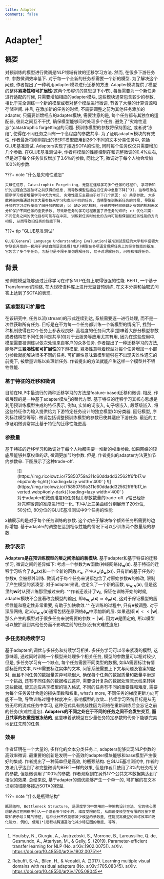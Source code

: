 ```yaml
---
title: Adapter
comments: false
---
```


# Adapter[^1]

## 概要

对预训练的模型进行微调是NLP领域有效的迁移学习方法. 然而, 在很多下游任务中, 参数微调效率低下. 对于每一个全新的任务都需要一个新的模型. 为了解决这个问题, 作者提出了一种利用adapter模块进行迁移的方法. Adapter模块提供了模型的整体**紧凑性和可扩展性**(这两个形容词的意思见下小节), 每当需要为一个新任务进行适配的时候, 只需要增加相应的adapter模块, 这些模块通常包含较少的参数, 相比于完全训练一个新的模型或者对整个模型进行微调, 节省了大量的计算资源和存储空间. 并且, 在添加新的任务的时候, 不需要调整之前为其他任务添加的adapter, 只需要新增相应的adapter模块, 需要注意的是, 每个任务都有其独立的适配器, 彼此之间互不干扰, 确保模型能够同时处理多个任务, 避免了“灾难性遗忘”(catastrophic forgetting)的问题. 预训练模型的参数将保持固定, 或者说“冻结”, 使得在不同任务之间有一个高程度的参数共享. 为了证明adapter模块的有效性, 作者最近将刚刚提出的BERT模型应用到26个不同的文本分类任务中, 包括GLUE基准测试. Adapters实现了接近SOTA的性能, 同时每个任务仅仅只需要增加几个参数. 在GLUE基准测试中, 作者将模型的性能控制在和完整微调的0.4%左右, 但是对于每个任务仅仅增加了3.6%的参数, 同比之下, 微调对于每个人物会增加100%的参数.

???+ note "什么是灾难性遗忘"

    灾难性遗忘, Catastrophic Forgetting, 是指在连续学习多个任务的过程中, 学习新知识的过程会迅速破坏之前获得的信息, 而导致模型性能在旧任务中急剧下降[^3]. 这种现象在顺序学习或者增量学习中尤为常见. 灾难性遗忘主要由于以下几个原因: a) 共享参数, 大多数神经网络通过共享大量参数来学习和表示不同的任务, 当模型在训练新任务的时候, 导致新任务的学习过程覆盖了旧任务的知识; b) 缺乏记忆机制, 传统的神经网络缺乏有效的机制来区分和保护不同任务的重要参数, 导致新任务的学习过程覆盖了旧任务的知识; c) 优化冲突: 不同任务之间的优化目标可能存在冲突, 训练新任务时优化的方向可能和保留旧任务性能的方向相反, 从而导致旧任务的性能下降.

???+ tip "GLUE基准测试"

    GLUE(General Language Understanding Evaluation)基准测试是纽约大学和华盛顿大学联合开发的一套用于评估自然语言处理(NLP)模型在多项语言理解任务上的综合性能的基准. 它包含了多个字任务, 包括但是不限于单句理解任务, 句子对理解任务, 问答和推理任务.

## 背景

预训练模型能够通过迁移学习在许多NLP任务上取得很强的性能. BERT, 一个基于Transformer的网络, 在大规模语料库上进行无监督预训练, 在文本分类和抽取式问答上达到了SOTA的表现.

### 紧凑型和可扩展性

在该研究中, 任务以流(stream)的形式连续到达, 系统需要逐一进行处理, 而不是一次性获取所有任务. 目标是在不为每一个任务都训练一个新模型的情况下, 找到一种机制使得在每个任务上都表现良好. 高程度的任务间共享(意味着大部分模型参数或者结构在不同任务间是共享的)对于云服务等应用尤其有用, 因为在这些应用中, 模型需要被训练以依次处理来自客户的众多任务. 作者提出了一种迁移学习的方法, 能够产生**紧凑性和可扩展性**的下游模型. 紧凑性意味着模型对每个任务增加一小部分参数就能解决很多不同的任务. 可扩展性意味着模型能够在不出现灾难性遗忘的前提下, 被增量训练以处理新任务. 作者提出的方法就能产生这样一个模型并不牺牲性能.

### 基于特征的迁移和微调

目前在NLP中最流行的两种迁移学习的方法是feature-based迁移和微调. 相反, 作者展现的是一种基于adapter模块[^2]的替代方案. 基于特征的迁移学习其核心思想是利用预训练模型生成的特征表示, 例如, 实值的词嵌入, 句子级嵌入, 段落级嵌入, 将这些特征作为输入提供给为下游特定任务设计的独立模型(如分类器, 回归模型, 序列标注模型等等). 微调包括调整预训练模型的参数已使其适应下游任务. 最近的工作证明微调常常比基于特征的迁移性能更高.

### 参数量

基于特征的迁移学习和微调对于每个人物都需要一堆新的权重参数. 如果网络的较底层能够共享权重的话, 微调更加节约参数. 但是, 作者提出的adapter方法更加节约参数:laughing:. 下图展示了这种trade-off.

<figure markdown='1'>
![](https://img.ricolxwz.io/75850759a311c60ddadd32562ff6fb17.webp#only-light){ loading=lazy width='400' }
![](https://img.ricolxwz.io/75850759a311c60ddadd32562ff6fb17_inverted.webp#only-dark){ loading=lazy width='400' }
<figcaption>对于adapter和微调准度和任务相关参数数量的trade-off. y轴已经针对完整微调的准度进行归一化. 下/中/上三条曲线分别展示了20分位, 50分位, 80分位的GLUE基准测试中9个任务的性能</figcaption>
</figure>

x轴展示的是对于每个任务训练的参数. 这个对应于解决每个额外任务所需要的边际增加. 基于adapter的调整在达到相似性能的情况下可以少训练两个数量级的参数.

### 数学表示

**Adapters是在预训练模型的层之间添加的新模块**. 基于adapter和基于特征的迁移学习, 微调之间的差异如下: 考虑一个参数为$\bm{w}$函数(神经网络)$\phi_{\bm{w}}(\bm{x})$. 基于特征的迁移学习结合了$\phi_{\bm{w}}(\bm{x})$和一个全新的函数$\mathcal{X}_{\bm{v}}$, 产生$\mathcal{X}_{\bm{v}}(\phi_{\bm{w}}(\bm{x}))$. 只有新的基于任务的参数$\bm{v}$, 会被额外训练. 微调对于每个任务来说都包含了对原始参数$\bm{w}$的修改, 限制了产生模型的紧凑型. 对于adapter来说, 也定义了一个新的函数, $\psi_{\bm{w}, \bm{v}}(\bm{x})$, 但是这里的$\bm{w}$时从预训练那里搬过来的. ^^作者还设计了$\bm{v}_0$, 保证在训练开始的时候, adapter模块不会显著改变模型的输出, 即$\psi_{\bm{w}, \bm{v}}(\bm{x})\simeq \phi_{\bm{w}}(\bm{x})$, 这对于保证模型的厨师性能和稳定性非常重要, 有助于加快收敛.^^ 在训练的过程中, 只有$\bm{v}$被调整. 对于深层网络, 定义$\psi_{\bm{w}, \bm{v}}(\bm{x})$通常包括在原网络$\phi_{\bm{w}}$中添加新的层. 如果选择$|\bm{v}|<<|\bm{w}|$, 那么产生的模型对于很多任务来说需要的参数$\sim |\bm{w}|$. 因为$\bm{w}$是固定的, 所以模型可以被扩展到其他任务而不影响之前的任务(没有灾难性遗忘).

### 多任务和持续学习

基于adapter的调优与多任务和持续学习相关. 多任务学习可以带来紧凑的模型, 这意味着, 通过同时训练一个模型来处理多个相关任务, 模型的参数量可以相对较少, 但是, 多任务学习有一个缺点, 每个任务需要不同类型的数据, 如SA需要标注有情感标签的文本, NER需要标注实体的文本, 问答系统需要上下文与问题及答案的配对, 而且不同任务的数据量差异可能很大, 确保每个任务的数据质量和数量平衡是一个挑战, 还有不同任务的数据格式差异, 需要设计复杂的数据处理流水线来转换这些数据, 使其适应共享模型的输入格式, 不同的任务有不同的重要性和难度, 需要为每个任务设计合适的损失函数和权重, what's more, 不同任务的梯度更新方向可能不一致, 导致训练过程中梯度冲突, 影响模型的收敛... 持续学习系统目标是从无穷无尽的流式任务中学习, 这种范式具有挑战性因为网络在重新训练后会忘记之前的任务(灾难性遗忘). **Adapters的不同之处在于不同的任务之间不会发生交互, 而且共享的权重是被冻结的**, 这意味着该模型在少量任务特定参数的代价下能够完美地记住先前的任务.

### 效果

作者证明在一个大量的, 多样化的文本分类任务上, adapters能够实现NLP参数的高效率微调. 最重要的创新是发明一个高效的adapter模块能够和base模型产生很好的集成. 作者提出了一种简单但是高效, 的瓶颈结构. 在GLUE基准测试中, 作者的方法几乎达到了和完整微调的BERT一样的效果, 但是作者只使用了3%的任务相关的参数, 但是微调用了100%的参数. 作者观察到在另外17个公共文本数据集达到了相似的效果. 总结来说, 基于adapter的调优能够产生一个单一的, 可扩展的在文本识别领域能够接近SOTA的模型.

???+ note "什么是瓶颈结构"

    瓶颈结构, Bottleneck Structure, 是深度学习中常用的一种架构设计方法. 它的核心思想是通过在网络中引入一个或者多个较小的, 维度受限的层, 从而迫使模型在有限的容量下提取和表示最关键的特征, 这种设计不仅能够减少模型的参数量, 还能提高模型的训练效率和泛化能力. 例如, 使用1*1卷积核跨通道池化减小特征图的维度, 等等.

[^1]: Houlsby, N., Giurgiu, A., Jastrzebski, S., Morrone, B., Laroussilhe, Q. de, Gesmundo, A., Attariyan, M., & Gelly, S. (2019). Parameter-efficient transfer learning for NLP (No. arXiv:1902.00751). arXiv. https://doi.org/10.48550/arXiv.1902.00751
[^2]: Rebuffi, S.-A., Bilen, H., & Vedaldi, A. (2017). Learning multiple visual domains with residual adapters (No. arXiv:1705.08045). arXiv. https://doi.org/10.48550/arXiv.1705.08045
[^3]: 大规模语言模型—灾难性遗忘-行麦科技. (不详). 取读于 2024年12月17日, 从 https://www.aihomecaring.com/?jishu/89.html